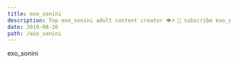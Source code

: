```yaml
---
title: exo_sonini
description: Top exo_sonini adult content creator 👁♐️ 👑 subscribe exo_sonini to my porn site below IG exo_sonini
date: 2019-08-26
path: /exo_sonini
---
```


exo_sonini